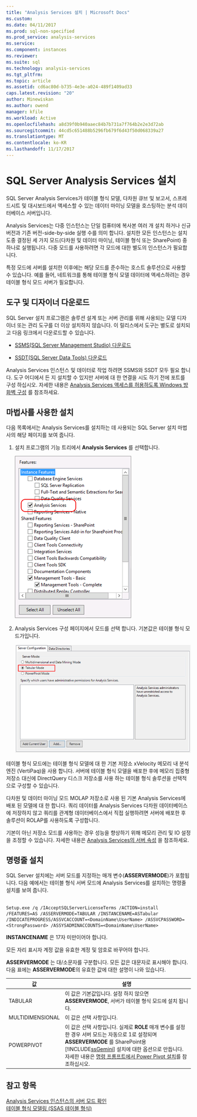 ```yaml
---
title: "Analysis Services 설치 | Microsoft Docs"
ms.custom: 
ms.date: 04/11/2017
ms.prod: sql-non-specified
ms.prod_service: analysis-services
ms.service: 
ms.component: instances
ms.reviewer: 
ms.suite: sql
ms.technology: analysis-services
ms.tgt_pltfrm: 
ms.topic: article
ms.assetid: cd6ac80d-b735-4e3e-a024-489f1409ad33
caps.latest.revision: "20"
author: Minewiskan
ms.author: owend
manager: kfile
ms.workload: Active
ms.openlocfilehash: a8d39f0b940aaec84b7b731a7f764b2e2e3d72ab
ms.sourcegitcommit: 44cd5c651488b5296fb679f6d43f50d068339a27
ms.translationtype: MT
ms.contentlocale: ko-KR
ms.lasthandoff: 11/17/2017
---
```

# <a name="install-sql-server-analysis-services"></a>SQL Server Analysis Services 설치
  SQL Server Analysis Services가 테이블 형식 모델, 다차원 큐브 및 보고서, 스프레드시트 및 대시보드에서 액세스할 수 있는 데이터 마이닝 모델을 호스팅하는 분석 데이터베이스 서버입니다.  
  
 Analysis Services는 다중 인스턴스는 단일 컴퓨터에 복사본 여러 개 설치 하거나 신규 버전과 기존 버전-side-by-side 실행 수를 의미 합니다. 설치한 모든 인스턴스는 설치 도중 결정된 세 가지 모드(다차원 및 데이터 마이닝, 테이블 형식 또는 SharePoint) 중 하나로 실행됩니다. 다중 모드를 사용하려면 각 모드에 대한 별도의 인스턴스가 필요합니다.  
  
 특정 모드에 서버를 설치한 이후에는 해당 모드를 준수하는 호스트 솔루션으로 사용할 수 있습니다. 예를 들어, 네트워크를 통해 테이블 형식 모델 데이터에 액세스하려는 경우 테이블 형식 모드 서버가 필요합니다.  
  
## <a name="get-tools-and-designers"></a>도구 및 디자이너 다운로드  
 SQL Server 설치 프로그램은 솔루션 설계 또는 서버 관리를 위해 사용되는 모델 디자이너 또는 관리 도구를 더 이상 설치하지 않습니다. 이 릴리스에서 도구는 별도로 설치되고 다음 링크에서 다운로드할 수 있습니다.  
  
-   [SSMS(SQL Server Management Studio) 다운로드](../../../ssms/download-sql-server-management-studio-ssms.md)  
  
-   [SSDT(SQL Server Data Tools) 다운로드](../../../ssdt/download-sql-server-data-tools-ssdt.md)  
  
 Analysis Services 인스턴스 및 데이터로 작업 하려면 SSMS와 SSDT 모두 필요 합니다. 도구 어디에서 든 지 설치할 수 있지만 서버에 대 한 연결을 시도 하기 전에 포트를 구성 하십시오. 자세한 내용은 [Analysis Services 액세스를 허용하도록 Windows 방화벽 구성](../../../analysis-services/instances/configure-the-windows-firewall-to-allow-analysis-services-access.md) 를 참조하세요.  
  
## <a name="install-using-a-wizard"></a>마법사를 사용한 설치  
 다음 목록에서는 Analysis Services를 설치하는 데 사용되는 SQL Server 설치 마법사의 해당 페이지를 보여 줍니다.  
  
1.  설치 프로그램의 기능 트리에서 **Analysis Services** 를 선택합니다.  
  
     ![Analsyis 서비스를 보여 주는 설치 기능 트리에](../../../analysis-services/instances/install-windows/media/ssas-setupas.gif "Analsyis 서비스를 보여 주는 설치 기능 트리에")  
  
2.  Analysis Services 구성 페이지에서 모드를 선택 합니다. 기본값은 테이블 형식 모드가입니다.  
  
     ![Analysis Services 구성 옵션으로 설치 페이지](../../../analysis-services/instances/install-windows/media/ssas-setupasconfig.png "Analysis Services 구성 옵션으로 설치 페이지")  
  
  테이블 형식 모드에는 테이블 형식 모델에 대 한 기본 저장소 xVelocity 메모리 내 분석 엔진 (VertiPaq)을 사용 합니다. 서버에 테이블 형식 모델을 배포한 후에 메모리 집중형 저장소 대신에 DirectQuery 디스크 저장소를 사용 하는 테이블 형식 솔루션을 선택적으로 구성할 수 있습니다.  
 
 다차원 및 데이터 마이닝 모드 MOLAP 저장소로 사용 된 기본 Analysis Services에 배포 된 모델에 대 한 합니다. 쿼리 데이터를 Analysis Services 다차원 데이터베이스에 저장하지 않고 쿼리를 관계형 데이터베이스에서 직접 실행하려면 서버에 배포한 후 솔루션이 ROLAP를 사용하도록 구성합니다.  
  

  
 기본이 아닌 저장소 모드를 사용하는 경우 성능을 향상하기 위해 메모리 관리 및 IO 설정을 조정할 수 있습니다. 자세한 내용은 [Analysis Services의 서버 속성](../../../analysis-services/server-properties/server-properties-in-analysis-services.md) 을 참조하세요.  
  
## <a name="command-line-setup"></a>명령줄 설치  
 SQL Server 설치에는 서버 모드를 지정하는 매개 변수(**ASSERVERMODE**)가 포함됩니다. 다음 예에서는 테이블 형식 서버 모드에 Analysis Services를 설치하는 명령줄 설치를 보여 줍니다.  
  
```  
  
Setup.exe /q /IAcceptSQLServerLicenseTerms /ACTION=install /FEATURES=AS /ASSERVERMODE=TABULAR /INSTANCENAME=ASTabular /INDICATEPROGRESS/ASSVCACCOUNT=<DomainName\UserName> /ASSVCPASSWORD=<StrongPassword> /ASSYSADMINACCOUNTS=<DomainName\UserName>   
```  
  
 **INSTANCENAME** 은 17자 미만이어야 합니다.  
  
 모든 자리 표시자 계정 값을 유효한 계정 및 암호로 바꾸어야 합니다.  
  
 **ASSERVERMODE** 는 대/소문자를 구분합니다.  모든 값은 대문자로 표시해야 합니다. 다음 표에는 **ASSERVERMODE**의 유효한 값에 대한 설명이 나와 있습니다.  
  
|값|설명|  
|-----------|-----------------|  
|TABULAR|이 값은 기본값입니다. 설정 하지 않으면 **ASSERVERMODE**, 서버가 테이블 형식 모드에 설치 됩니다.|
|MULTIDIMENSIONAL|이 값은 선택 사항입니다.|  
|POWERPIVOT|이 값은 선택 사항입니다. 실제로 **ROLE** 매개 변수를 설정한 경우 서버 모드는 자동으로 1로 설정되며 **ASSERVERMODE** 를 SharePoint용 [!INCLUDE[ssGemini](../../../includes/ssgemini-md.md)] 설치에 대한 옵션으로 만듭니다. 자세한 내용은 [명령 프롬프트에서 Power Pivot 설치](http://msdn.microsoft.com/en-us/7f1f2b28-c9f5-49ad-934b-02f2fa6b9328)를 참조하십시오.|  
  
  
## <a name="see-also"></a>참고 항목  
 [Analysis Services 인스턴스의 서버 모드 확인](../../../analysis-services/instances/determine-the-server-mode-of-an-analysis-services-instance.md)   
 [테이블 형식 모델링 (SSAS 테이블 형식)](https://msdn.microsoft.com/library/hh212945(v=sql.110).aspx)  
  
  
